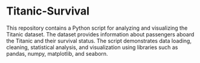 # Titanic-Survival
This repository contains a Python script for analyzing and visualizing the Titanic dataset. The dataset provides information about passengers aboard the Titanic and their survival status. The script demonstrates data loading, cleaning, statistical analysis, and visualization using libraries such as pandas, numpy, matplotlib, and seaborn.
